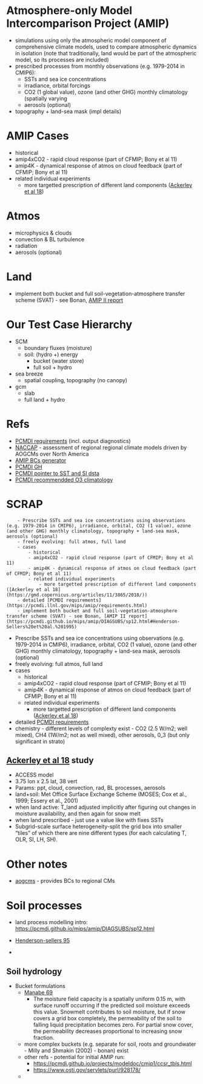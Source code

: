 # **Atmosphere-only Model Intercomparison Project (AMIP)** 
- simulations using only the atmospheric model component of comprehensive climate models, used to compare atmospheric dynamics in isolation (note that traditionally, land would be part of the atmospheric model, so its processes are included)
- prescribed processes from monthly observations (e.g. 1979-2014 in CMIP6):
    - SSTs and sea ice concentrations 
    - irradiance, orbital forcings
    - CO2 (1 global value), ozone (and other GHG) monthly climatology (spatially varying
    - aerosols (optional)
- topography + land-sea mask (impl details)

# AMIP Cases
- historical
- amip4xCO2 - rapid cloud response (part of CFMIP; Bony et al 11)
- amip4K - dynamical response of atmos on cloud feedback (part of CFMIP; Bony et al 11)
- related individual experiments
    - more targetted prescription of different land components ([Ackerley et al 18](https://gmd.copernicus.org/articles/11/3865/2018/))

# Atmos
- microphysics & clouds
- convection & BL turbulence
- radiation
- aerosols (optional)

# Land 
- implement both bucket and full soil-vegetation-atmosphere transfer scheme (SVAT) - see Bonan, [AMIP II report](https://pcmdi.github.io/mips/amip/DIAGSUBS/sp12.html#Henderson-Sellers%20et%20al.%201995)

# Our Test Case Hierarchy
- SCM
    - boundary fluxes (moisture)
    - soil: (hydro +) energy 
        - bucket (water store)
        - full soil + hydro 
- sea breeze
    - spatial coupling, topography (no canopy)
- gcm
    - slab
    - full land + hydro




# Refs
- [PCMDI requirements](https://pcmdi.github.io/mips/amip/requirements.html) (incl. output diagnostics) 
- [NACCAP](https://www.narccap.ucar.edu/about/index.html) - assessment of regional regional climate models driven by AOGCMs over North America
- [AMIP BCs generator](https://github.com/PCMDI/amipbcs)
- [PCMDI GH](https://pcmdi.github.io/mips/amip/home/overview.html)
- [PCMDI pointer to SST and SI dsta](https://pcmdi.github.io/mips/amip/SST.html)
- [PCMDI recommendded O3 climatology](https://pcmdi.github.io/mips/amip/AMIP2EXPDSN/OZONE/OZONE1/ozone1.html)

# SCRAP
        - Prescribe SSTs and sea ice concentrations using observations (e.g. 1979-2014 in CMIP6), irradiance, orbital, CO2 (1 value), ozone (and other GHG) monthly climatology, topography + land-sea mask, aerosols (optional) 
        - freely evolving: full atmos, full land
        - cases
            - historical
            - amip4xCO2 - rapid cloud response (part of CFMIP; Bony et al 11)
            - amip4K - dynamical response of atmos on cloud feedback (part of CFMIP; Bony et al 11)
            - related individual experiments
                - more targetted prescription of different land components ([Ackerley et al 18](https://gmd.copernicus.org/articles/11/3865/2018/))
        - detailed [PCMDI requirements](https://pcmdi.llnl.gov/mips/amip/requirements.html)
        - implement both bucket and full soil-vegetation-atmosphere transfer scheme (SVAT) - see Bonan, [AMIP II report](https://pcmdi.github.io/mips/amip/DIAGSUBS/sp12.html#Henderson-Sellers%20et%20al.%201995)


- Prescribe SSTs and sea ice concentrations using observations (e.g. 1979-2014 in CMIP6), irradiance, orbital, CO2 (1 value), ozone (and other GHG) monthly climatology, topography + land-sea mask, aerosols (optional) 
- freely evolving: full atmos, full land
- cases
    - historical
    - amip4xCO2 - rapid cloud response (part of CFMIP; Bony et al 11)
    - amip4K - dynamical response of atmos on cloud feedback (part of CFMIP; Bony et al 11)
    - related individual experiments
        - more targetted prescription of different land components ([Ackerley et al 18](https://gmd.copernicus.org/articles/11/3865/2018/))
- detailed [PCMDI requirements](https://pcmdi.llnl.gov/mips/amip/requirements.html)
- chemistry - different levels of complexty exist - CO2 (2.5 W/m2; well mixed), CH4 (1W/m2; not as well mixed), other aerosols, 0_3 (but only significant in strato)

## [Ackerley et al 18](https://gmd.copernicus.org/articles/11/3865/2018/) study
- ACCESS model
- 3.75 lon x 2.5 lat, 38 vert
- Params: ppt, cloud, convection, rad, BL processes, aerosols
- land+soil: Met Office Surface Exchange Scheme (MOSES; Cox et al., 1999; Essery et al., 2001)
- when land active: T_land adjusted implicitly after figuring out changes in moisture availability, and then again for snow melt
- when land prescribed - just use a value like with fixes SSTs
- Subgrid-scale surface heterogeneity-split the grid box into smaller “tiles” of which there are nine different types (for each calculating T, OLR, SI, LH, SH).

# Other notes
- [aogcms](https://www.narccap.ucar.edu/about/aogcms.html) - provides BCs to regional CMs

# Soil processes
- land process modelling intro: https://pcmdi.github.io/mips/amip/DIAGSUBS/sp12.html

- [Henderson-sellers 95](https://journals.ametsoc.org/view/journals/clim/8/5/1520-0442_1995_008_1043_asemtl_2_0_co_2.xml?tab_body=pdf)
- 

## Soil hydrology
- Bucket formulations
    - [Manabe 69](https://journals.ametsoc.org/view/journals/mwre/97/11/1520-0493_1969_097_0775_catoc_2_3_co_2.xml)
        - The moisture field capacity is a spatially uniform 0.15 m, with surface runoff occurring if the predicted soil moisture exceeds this value. Snowmelt contributes to soil moisture, but if snow covers a grid box completely, the permeability of the soil to falling liquid precipitation becomes zero. For partial snow cover, the permeability decreases proportional to increasing snow fraction.
    - more complex buckets (e.g. separate for soil, roots and groundwater - Milly and Shmakin (2002) - bonan)   exist
    - other refs - potential for initial AMIP run: 
        - https://pcmdi.github.io/projects/modeldoc/cmip1/ccsr_tbls.html
        - https://www.osti.gov/servlets/purl/928178/
    - 


